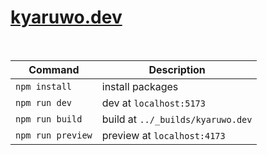 # [kyaruwo.dev](https://kyaruwo.dev/)

<br />

| Command           | Description                       |
| ----------------- | --------------------------------- |
| `npm install`     | install packages                  |
| `npm run dev`     | dev at `localhost:5173`           |
| `npm run build`   | build at `../_builds/kyaruwo.dev` |
| `npm run preview` | preview at `localhost:4173`       |

<br />
